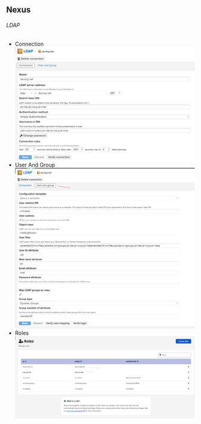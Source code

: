 ## Nexus

###### LDAP
- Connection
![Connection](./images/nexus-ldap-connection.png)
- User And Group
![User And Group](./images/nexus-ldap-userAndGroup.png)
- Roles
![Roles](./images/nexus-ldap-roles.png)
